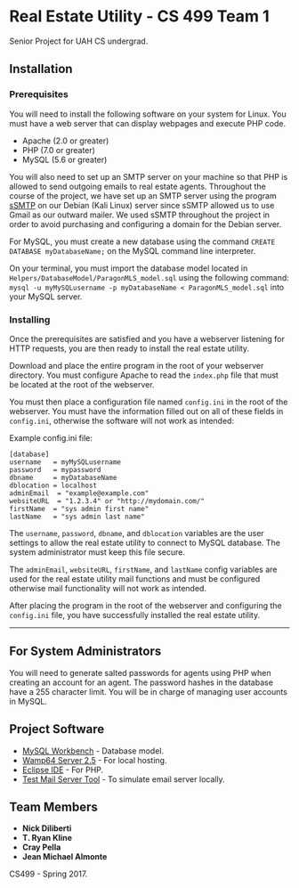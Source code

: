 # Real Estate Utility - CS 499 Team 1
Senior Project for UAH CS undergrad. 

## Installation

### Prerequisites
You will need to install the following software on your system for Linux. You must have a web server that can display webpages and execute PHP code.  

* Apache (2.0 or greater)
* PHP (7.0 or greater)
* MySQL (5.6 or greater) 

You will also need to set up an SMTP server on your machine so that PHP is allowed to send outgoing emails to real estate agents. Throughout the course of the project, we have set up an SMTP server using the program [sSMTP](https://wiki.debian.org/sSMTP) on our Debian (Kali Linux) server since sSMTP allowed us to use Gmail as our outward mailer. We used sSMTP throughout the project in order to avoid purchasing and configuring a domain for the Debian server. 


For MySQL, you must create a new database using the command ```CREATE DATABASE myDatabaseName;``` on the MySQL command line interpreter. 

On your terminal, you must import the database model located in ```Helpers/DatabaseModel/ParagonMLS_model.sql``` using the following command: ``` mysql -u myMySQLusername -p myDatabaseName < ParagonMLS_model.sql``` into your MySQL server.


### Installing
Once the prerequisites are satisfied and you have a webserver listening for HTTP requests, you are then ready to install the real estate utility. 

Download and place the entire program in the root of your webserver directory. You must configure Apache to read the ```index.php``` file that must be located at the root of the webserver.  

You must then place a configuration file named ```config.ini``` in the root of the webserver. You must have the information filled out on all of these fields in ```config.ini```, otherwise the software will not work as intended:

Example config.ini file:
```
[database]
username   = myMySQLusername
password   = mypassword
dbname     = myDatabaseName
dblocation = localhost
adminEmail  = "example@example.com"
websiteURL  = "1.2.3.4" or "http://mydomain.com/"
firstName  = "sys admin first name"
lastName   = "sys admin last name"

```

The ```username```, ```password```, ```dbname```, and ```dblocation``` variables are the user settings to allow the real estate utility to connect to MySQL database. The system administrator must keep this file secure. 

The ```adminEmail```, ```websiteURL```, ```firstName```, and ```lastName``` config variables are used for the real estate utility mail functions and must be configured otherwise mail functionality will not work as intended.

After placing the program in the root of the webserver and configuring the ```config.ini``` file, you have successfully installed the real estate utility. 

-------------
## For System Administrators
You will need to generate salted passwords for agents using PHP when creating an account for an agent. The password hashes in the database have a 255 character limit. You will be in charge of managing user accounts in MySQL. 
 
## Project Software
* [MySQL Workbench](http://dev.mysql.com/downloads/workbench/) - Database model.
* [Wamp64 Server 2.5](https://sourceforge.net/projects/wampserver/files/WampServer%202/Wampserver%202.5/) - For local hosting.
* [Eclipse IDE](https://eclipse.org/downloads/packages/eclipse-php-developers/neon2) - For PHP.
* [Test Mail Server Tool](http://www.toolheap.com/test-mail-server-tool/) - To simulate email server locally. 

## Team Members
* **Nick Diliberti**
* **T. Ryan Kline**
* **Cray Pella**
* **Jean Michael Almonte**

CS499 - Spring 2017. 
